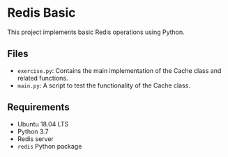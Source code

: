 # Redis Basic

This project implements basic Redis operations using Python.

## Files

- `exercise.py`: Contains the main implementation of the Cache class and related functions.
- `main.py`: A script to test the functionality of the Cache class.

## Requirements

- Ubuntu 18.04 LTS
- Python 3.7
- Redis server
- `redis` Python package

